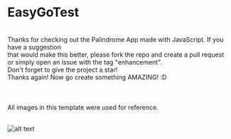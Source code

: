 # EasyGoTest

<br>

<body>
Thanks for checking out the Palindrome App made with JavaScript. If you have a suggestion<br>
that would make this better, please fork the repo and create a pull request<br>
or simply open an issue with the tag "enhancement".<br>
Don't forget to give the project a star!<br>
Thanks again! Now go create something AMAZING! :D<br><br>
  <br>
  <br>
  All images in this template were used for reference.
  <br>
  <br>

  ![alt text](https://ld-wp73.template-help.com/wordpress/prod_4439/v1/wp-content/uploads/2019/08/invert-logo.png)
  
</body>
